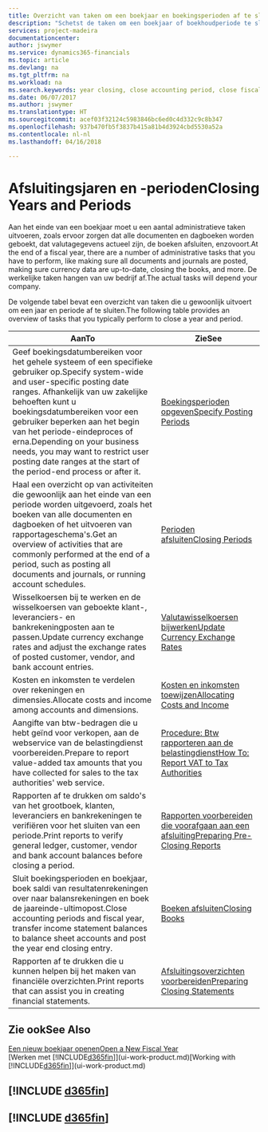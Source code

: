 ```yaml
---
title: Overzicht van taken om een boekjaar en boekingsperioden af te sluiten | Microsoft Docs
description: "Schetst de taken om een boekjaar of boekhoudperiode te sluiten, bijvoorbeeld, ervoor zorgen dat documenten en dagboeken worden geboekt en banksaldi verifiëren."
services: project-madeira
documentationcenter: 
author: jswymer
ms.service: dynamics365-financials
ms.topic: article
ms.devlang: na
ms.tgt_pltfrm: na
ms.workload: na
ms.search.keywords: year closing, close accounting period, close fiscal year, bank account detailed trial balance
ms.date: 06/07/2017
ms.author: jswymer
ms.translationtype: HT
ms.sourcegitcommit: acef03f32124c5983846bc6ed0c4d332c9c8b347
ms.openlocfilehash: 937b470fb5f3837b415a81b4d3924cbd5530a52a
ms.contentlocale: nl-nl
ms.lasthandoff: 04/16/2018

---
```

# <a name="closing-years-and-periods"></a><span data-ttu-id="8c4cf-103">Afsluitingsjaren en -perioden</span><span class="sxs-lookup"><span data-stu-id="8c4cf-103">Closing Years and Periods</span></span>
<span data-ttu-id="8c4cf-104">Aan het einde van een boekjaar moet u een aantal administratieve taken uitvoeren, zoals ervoor zorgen dat alle documenten en dagboeken worden geboekt, dat valutagegevens actueel zijn, de boeken afsluiten, enzovoort.</span><span class="sxs-lookup"><span data-stu-id="8c4cf-104">At the end of a fiscal year, there are a number of administrative tasks that you have to perform, like making sure all documents and journals are posted, making sure currency data are up-to-date, closing the books, and more.</span></span> <span data-ttu-id="8c4cf-105">De werkelijke taken hangen van uw bedrijf af.</span><span class="sxs-lookup"><span data-stu-id="8c4cf-105">The actual tasks will depend your company.</span></span>

<span data-ttu-id="8c4cf-106">De volgende tabel bevat een overzicht van taken die u gewoonlijk uitvoert om een jaar en periode af te sluiten.</span><span class="sxs-lookup"><span data-stu-id="8c4cf-106">The following table provides an overview of tasks that you typically perform to close a year and period.</span></span>

| <span data-ttu-id="8c4cf-107">Aan</span><span class="sxs-lookup"><span data-stu-id="8c4cf-107">To</span></span> | <span data-ttu-id="8c4cf-108">Zie</span><span class="sxs-lookup"><span data-stu-id="8c4cf-108">See</span></span> |
| --- | --- |
| <span data-ttu-id="8c4cf-109">Geef boekingsdatumbereiken voor het gehele systeem of een specifieke gebruiker op.</span><span class="sxs-lookup"><span data-stu-id="8c4cf-109">Specify system-wide and user-specific posting date ranges.</span></span> <span data-ttu-id="8c4cf-110">Afhankelijk van uw zakelijke behoeften kunt u boekingsdatumbereiken voor een gebruiker beperken aan het begin van het periode-eindeproces of erna.</span><span class="sxs-lookup"><span data-stu-id="8c4cf-110">Depending on your business needs, you may want to restrict user posting date ranges at the start of the period-end process or after it.</span></span> |[<span data-ttu-id="8c4cf-111">Boekingsperioden opgeven</span><span class="sxs-lookup"><span data-stu-id="8c4cf-111">Specify Posting Periods</span></span>](finance-how-specify-posting-periods.md) |
| <span data-ttu-id="8c4cf-112">Haal een overzicht op van activiteiten die gewoonlijk aan het einde van een periode worden uitgevoerd, zoals het boeken van alle documenten en dagboeken of het uitvoeren van rapportageschema's.</span><span class="sxs-lookup"><span data-stu-id="8c4cf-112">Get an overview of activities that are commonly performed at the end of a period, such as posting all documents and journals, or running account schedules.</span></span> |[<span data-ttu-id="8c4cf-113">Perioden afsluiten</span><span class="sxs-lookup"><span data-stu-id="8c4cf-113">Closing Periods</span></span>](year-how-complete-period-end-processes.md) |
| <span data-ttu-id="8c4cf-114">Wisselkoersen bij te werken en de wisselkoersen van geboekte klant-, leveranciers- en bankrekeningposten aan te passen.</span><span class="sxs-lookup"><span data-stu-id="8c4cf-114">Update currency exchange rates and adjust the exchange rates of posted customer, vendor, and bank account entries.</span></span> |[<span data-ttu-id="8c4cf-115">Valutawisselkoersen bijwerken</span><span class="sxs-lookup"><span data-stu-id="8c4cf-115">Update Currency Exchange Rates</span></span>](finance-how-update-currencies.md) |
| <span data-ttu-id="8c4cf-116">Kosten en inkomsten te verdelen over rekeningen en dimensies.</span><span class="sxs-lookup"><span data-stu-id="8c4cf-116">Allocate costs and income among accounts and dimensions.</span></span> |[<span data-ttu-id="8c4cf-117">Kosten en inkomsten toewijzen</span><span class="sxs-lookup"><span data-stu-id="8c4cf-117">Allocating Costs and Income</span></span>](year-allocate-costs-income.md) |
| <span data-ttu-id="8c4cf-118">Aangifte van btw-bedragen die u hebt geïnd voor verkopen, aan de webservice van de belastingdienst voorbereiden.</span><span class="sxs-lookup"><span data-stu-id="8c4cf-118">Prepare to report value-added tax amounts that you have collected for sales to the tax authorities' web service.</span></span> |[<span data-ttu-id="8c4cf-119">Procedure: Btw rapporteren aan de belastingdienst</span><span class="sxs-lookup"><span data-stu-id="8c4cf-119">How To: Report VAT to Tax Authorities</span></span>](finance-how-report-vat.md)|
| <span data-ttu-id="8c4cf-120">Rapporten af te drukken om saldo's van het grootboek, klanten, leveranciers en bankrekeningen te verifiëren voor het sluiten van een periode.</span><span class="sxs-lookup"><span data-stu-id="8c4cf-120">Print reports to verify general ledger, customer, vendor and bank account balances before closing a period.</span></span> |[<span data-ttu-id="8c4cf-121">Rapporten voorbereiden die voorafgaan aan een afsluiting</span><span class="sxs-lookup"><span data-stu-id="8c4cf-121">Preparing Pre-Closing Reports</span></span>](year-prepare-preclose-reports.md) |
| <span data-ttu-id="8c4cf-122">Sluit boekingsperioden en boekjaar, boek saldi van resultatenrekeningen over naar balansrekeningen en boek de jaareinde-ultimopost.</span><span class="sxs-lookup"><span data-stu-id="8c4cf-122">Close accounting periods and fiscal year, transfer income statement balances to balance sheet accounts and post the year end closing entry.</span></span> |[<span data-ttu-id="8c4cf-123">Boeken afsluiten</span><span class="sxs-lookup"><span data-stu-id="8c4cf-123">Closing Books</span></span>](year-close-books.md) |
| <span data-ttu-id="8c4cf-124">Rapporten af te drukken die u kunnen helpen bij het maken van financiële overzichten.</span><span class="sxs-lookup"><span data-stu-id="8c4cf-124">Print reports that can assist you in creating financial statements.</span></span> |[<span data-ttu-id="8c4cf-125">Afsluitingsoverzichten voorbereiden</span><span class="sxs-lookup"><span data-stu-id="8c4cf-125">Preparing Closing Statements</span></span>](year-prepare-close-statement.md) |

## <a name="see-also"></a><span data-ttu-id="8c4cf-126">Zie ook</span><span class="sxs-lookup"><span data-stu-id="8c4cf-126">See Also</span></span>
[<span data-ttu-id="8c4cf-127">Een nieuw boekjaar openen</span><span class="sxs-lookup"><span data-stu-id="8c4cf-127">Open a New Fiscal Year</span></span>](finance-how-open-new-fiscal-year.md)  
<span data-ttu-id="8c4cf-128">[Werken met [!INCLUDE[d365fin](includes/d365fin_md.md)]](ui-work-product.md)</span><span class="sxs-lookup"><span data-stu-id="8c4cf-128">[Working with [!INCLUDE[d365fin](includes/d365fin_md.md)]](ui-work-product.md)</span></span>

## [!INCLUDE [d365fin](includes/free_trial_md.md)]  
## [!INCLUDE [d365fin](includes/training_link_md.md)]

